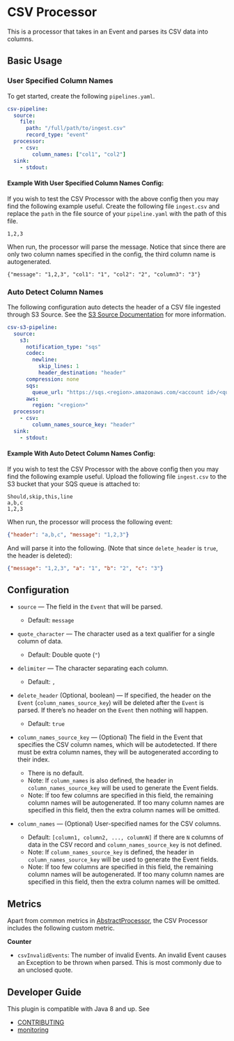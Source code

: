 # CSV Processor
This is a processor that takes in an Event and parses its CSV data into columns.
## Basic Usage
### User Specified Column Names
To get started, create the following `pipelines.yaml`.
```yaml
csv-pipeline:
  source:
    file:
      path: "/full/path/to/ingest.csv"
      record_type: "event"
  processor:
    - csv:
        column_names: ["col1", "col2"]
  sink:
    - stdout:
```
#### Example With User Specified Column Names Config:
If you wish to test the CSV Processor with the above config then you may find the following example useful. Create the following file `ingest.csv` and replace the `path` in the file source of your `pipeline.yaml` with the path of this file.
```
1,2,3
```

When run, the processor will parse the message. Notice that since there are only two column names specified in the config, the third column name is autogenerated.
```
{"message": "1,2,3", "col1": "1", "col2": "2", "column3": "3"}
```
### Auto Detect Column Names
The following configuration auto detects the header of a CSV file ingested through S3 Source. See the [S3 Source Documentation](https://github.com/opensearch-project/data-prepper/tree/main/data-prepper-plugins/s3-source) for more information.
```yaml
csv-s3-pipeline:
  source:
    s3:
      notification_type: "sqs"
      codec:
        newline:
          skip_lines: 1
          header_destination: "header"
      compression: none
      sqs:
        queue_url: "https://sqs.<region>.amazonaws.com/<account id>/<queue name>"
      aws:
        region: "<region>"
  processor:
    - csv:
        column_names_source_key: "header"
  sink:
    - stdout:
```
#### Example With Auto Detect Column Names Config:
If you wish to test the CSV Processor with the above config then you may find the following example useful. Upload the following file `ingest.csv` to the S3 bucket that your SQS queue is attached to:
```
Should,skip,this,line
a,b,c
1,2,3
```
When run, the processor will process the following event:
```json
{"header": "a,b,c", "message": "1,2,3"}
```
And will parse it into the following. (Note that since `delete_header` is `true`, the header is deleted):
```json
{"message": "1,2,3", "a": "1", "b": "2", "c": "3"}
```
## Configuration
* `source` — The field in the `Event` that will be parsed.
  * Default: `message`

* `quote_character` — The character used as a text qualifier for a single column of data.
  * Default: Double quote (`"`)

* `delimiter` — The character separating each column.
  * Default: `,`

* `delete_header` (Optional, boolean) — If specified, the header on the `Event` (`column_names_source_key`) will be deleted after the `Event` is parsed. If there’s no header on the `Event` then nothing will happen.
  * Default: `true`

* `column_names_source_key` — (Optional) The field in the Event that specifies the CSV column names, which will be autodetected. If there must be extra column names, they will be autogenerated according to their index.
  * There is no default.
  * Note: If `column_names` is also defined, the header in `column_names_source_key` will be used to generate the Event fields.
  * Note: If too few columns are specified in this field, the remaining column names will be autogenerated. If too many column names are specified in this field, then the extra column names will be omitted.

* `column_names` — (Optional) User-specified names for the CSV columns.
  * Default: `[column1, column2, ..., columnN]` if there are `N` columns of data in the CSV record and `column_names_source_key` is not defined.
  * Note: If `column_names_source_key` is defined, the header in `column_names_source_key` will be used to generate the Event fields.
  * Note: If too few columns are specified in this field, the remaining column names will be autogenerated. If too many column names are specified in this field, then the extra column names will be omitted.

## Metrics

Apart from common metrics in [AbstractProcessor](https://github.com/opensearch-project/data-prepper/blob/main/data-prepper-api/src/main/java/org/opensearch/dataprepper/model/processor/AbstractProcessor.java), the CSV Processor includes the following custom metric.

**Counter**

* `csvInvalidEvents`: The number of invalid Events. An invalid Event causes an Exception to be thrown when parsed. This is most commonly due to an unclosed quote. 

## Developer Guide
This plugin is compatible with Java 8 and up. See
- [CONTRIBUTING](https://github.com/opensearch-project/data-prepper/blob/main/CONTRIBUTING.md)
- [monitoring](https://github.com/opensearch-project/data-prepper/blob/main/docs/monitoring.md)
